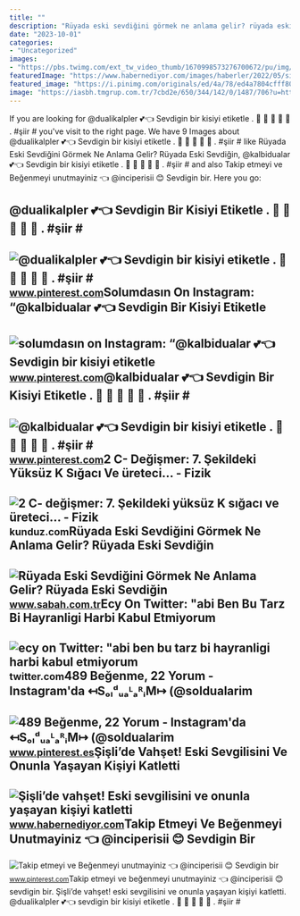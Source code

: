 ```yaml
---
title: ""
description: "Rüyada eski sevdiğini görmek ne anlama gelir? rüyada eski sevdiğin"
date: "2023-10-01"
categories:
- "Uncategorized"
images:
- "https://pbs.twimg.com/ext_tw_video_thumb/1670998573276700672/pu/img/HU7oDYX-kS2S9l8I.jpg"
featuredImage: "https://www.habernediyor.com/images/haberler/2022/05/sislide_vahset_eski_sevgilisini_ve_onunla_yasayan_kisiyi_katletti_h79873_47802.jpg"
featured_image: "https://i.pinimg.com/originals/ed/4a/78/ed4a7804cfff804966c05a0bbeba5af5.jpg"
image: "https://iasbh.tmgrup.com.tr/7cbd2e/650/344/142/0/1487/706?u=https://isbh.tmgrup.com.tr/sbh/2021/08/27/ruyada-eski-sevdigini-gormek-ne-anlama-gelir-ruyada-eski-sevdigin-kisiyi-gormek-ve-onunla-konusmak-anlami-nedir-1630045828452.jpg"
---
```


If you are looking for @dualikalpler 💕👈 Sevdigin bir kisiyi etiketle . 💙 💙 💙 💙 💙 . #şiir # you've visit to the right page. We have 9 Images about @dualikalpler 💕👈 Sevdigin bir kisiyi etiketle . 💙 💙 💙 💙 💙 . #şiir # like Rüyada Eski Sevdiğini Görmek Ne Anlama Gelir? Rüyada Eski Sevdiğin, @kalbidualar 💕👈 Sevdigin bir kisiyi etiketle . 💙 💙 💙 💙 💙 . #şiir # and also Takip etmeyi ve Beğenmeyi unutmayiniz 👈 @inciperisii 😊 Sevdigin bir. Here you go:

@dualikalpler 💕👈 Sevdigin Bir Kisiyi Etiketle . 💙 💙 💙 💙 💙 . #şiir #
-------------------------------------------------------------------

 ![@dualikalpler 💕👈 Sevdigin bir kisiyi etiketle . 💙 💙 💙 💙 💙 . #şiir #](https://i.pinimg.com/originals/ed/4a/78/ed4a7804cfff804966c05a0bbeba5af5.jpg) <small>www.pinterest.com</small>Solumdasın On Instagram: “@kalbidualar 💕👈 Sevdigin Bir Kisiyi Etiketle
----------------------------------------------------------------------

 ![solumdasın on Instagram: “@kalbidualar 💕👈 Sevdigin bir kisiyi etiketle](https://i.pinimg.com/originals/d7/50/d3/d750d35df9844d8ac701f8aa97782019.jpg) <small>www.pinterest.com</small>@kalbidualar 💕👈 Sevdigin Bir Kisiyi Etiketle . 💙 💙 💙 💙 💙 . #şiir #
------------------------------------------------------------------

 ![@kalbidualar 💕👈 Sevdigin bir kisiyi etiketle . 💙 💙 💙 💙 💙 . #şiir #](https://i.pinimg.com/originals/9d/69/8f/9d698f6d8dab84b25a5651f624d459c9.jpg) <small>www.pinterest.com</small>2 C- Değişmer: 7. Şekildeki Yüksüz K Sığacı Ve üreteci... - Fizik
-----------------------------------------------------------------

 ![2 C- değişmer: 7. Şekildeki yüksüz K sığacı ve üreteci... - Fizik](https://media.kunduz.com/media/question/seo/raw/20220608163339190069-942668.jpg?h=512) <small>kunduz.com</small>Rüyada Eski Sevdiğini Görmek Ne Anlama Gelir? Rüyada Eski Sevdiğin
------------------------------------------------------------------

 ![Rüyada Eski Sevdiğini Görmek Ne Anlama Gelir? Rüyada Eski Sevdiğin](https://iasbh.tmgrup.com.tr/7cbd2e/650/344/142/0/1487/706?u=https://isbh.tmgrup.com.tr/sbh/2021/08/27/ruyada-eski-sevdigini-gormek-ne-anlama-gelir-ruyada-eski-sevdigin-kisiyi-gormek-ve-onunla-konusmak-anlami-nedir-1630045828452.jpg) <small>www.sabah.com.tr</small>Ecy On Twitter: "abi Ben Bu Tarz Bi Hayranligi Harbi Kabul Etmiyorum
--------------------------------------------------------------------

 ![ecy on Twitter: "abi ben bu tarz bi hayranligi harbi kabul etmiyorum](https://pbs.twimg.com/ext_tw_video_thumb/1670998573276700672/pu/img/HU7oDYX-kS2S9l8I.jpg) <small>twitter.com</small>489 Beğenme, 22 Yorum - Instagram'da ↤SₒₗᵈᵤₐᴸₐᴿᵢM↦ (@soldualarim
----------------------------------------------------------------

 ![489 Beğenme, 22 Yorum - Instagram'da ↤SₒₗᵈᵤₐᴸₐᴿᵢM↦ (@soldualarim](https://i.pinimg.com/originals/de/ee/b7/deeeb738d81c029009730f1b01a5c664.jpg) <small>www.pinterest.es</small>Şişli’de Vahşet! Eski Sevgilisini Ve Onunla Yaşayan Kişiyi Katletti
-------------------------------------------------------------------

 ![Şişli’de vahşet! Eski sevgilisini ve onunla yaşayan kişiyi katletti](https://www.habernediyor.com/images/haberler/2022/05/sislide_vahset_eski_sevgilisini_ve_onunla_yasayan_kisiyi_katletti_h79873_47802.jpg) <small>www.habernediyor.com</small>Takip Etmeyi Ve Beğenmeyi Unutmayiniz 👈 @inciperisii 😊 Sevdigin Bir
-------------------------------------------------------------------

 ![Takip etmeyi ve Beğenmeyi unutmayiniz 👈 @inciperisii 😊 Sevdigin bir](https://i.pinimg.com/originals/b3/82/25/b3822503ab07dd0e70b317973af73a02.jpg) <small>www.pinterest.com</small>Takip etmeyi ve beğenmeyi unutmayiniz 👈 @inciperisii 😊 sevdigin bir. Şişli’de vahşet! eski sevgilisini ve onunla yaşayan kişiyi katletti. @dualikalpler 💕👈 sevdigin bir kisiyi etiketle . 💙 💙 💙 💙 💙 . #şiir #

